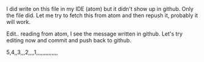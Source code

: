 I did write on this file in my IDE (atom) but it didn't show up in github. Only the file did. Let me try to fetch this from atom and then
repush it, probably it will work.


Edit.. reading from atom, I see the message written in github. Let's try editing now and commit and push back to github.

5,4,,3,,,2,,,,1,,,,,,,,,,,,,,
